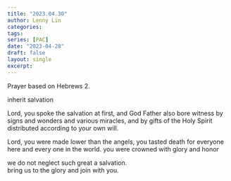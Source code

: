 ```yaml
---
title: "2023.04.30"
author: Lenny Lin
categories: 
tags: 
series: [PAC]
date: "2023-04-28"
draft: false
layout: single
excerpt: 
---
```


Prayer based on Hebrews 2.
<!--more-->

inherit salvation

Lord, you spoke the salvation at first, and God Father also bore witness by signs and wonders and various miracles, and by gifts of the Holy Spirit distributed  according to your own will. 

Lord, you were made lower than the angels, you tasted death for everyone here and every one in the world. you were crowned with glory and honor

we do not neglect such great a salvation.  
bring us to the glory and join with you.